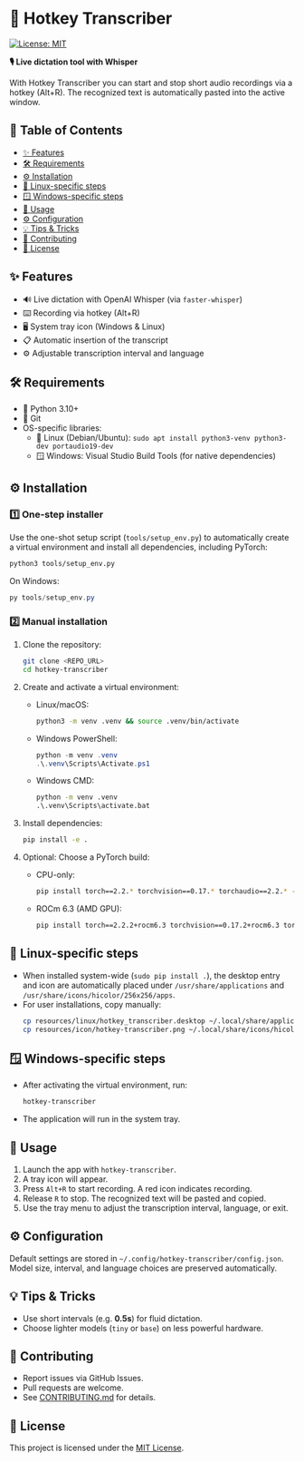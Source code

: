 # 🚀 Hotkey Transcriber

[![License: MIT](https://img.shields.io/badge/License-MIT-green.svg)](LICENSE)

**🎙️ Live dictation tool with Whisper**

With Hotkey Transcriber you can start and stop short audio recordings via a hotkey (Alt+R). The recognized text is automatically pasted into the active window.

## 📑 Table of Contents
- [✨ Features](#features)
- [🛠️ Requirements](#requirements)
- [⚙️ Installation](#installation)
- [🐧 Linux-specific steps](#linux-specific-steps)
- [🪟 Windows-specific steps](#windows-specific-steps)
- [🎉 Usage](#usage)
- [⚙️ Configuration](#configuration)
- [💡 Tips & Tricks](#tips--tricks)
- [📄 Contributing](#contributing)
- [📜 License](#license)

## ✨ Features
- 🔊 Live dictation with OpenAI Whisper (via `faster-whisper`)
- ⌨️ Recording via hotkey (Alt+R)
- 🖥️ System tray icon (Windows & Linux)
- 📋 Automatic insertion of the transcript
- ⚙️ Adjustable transcription interval and language

## 🛠️ Requirements
- 🐍 Python 3.10+
- 🦊 Git
- OS-specific libraries:
  - 🐧 Linux (Debian/Ubuntu): `sudo apt install python3-venv python3-dev portaudio19-dev`
  - 🪟 Windows: Visual Studio Build Tools (for native dependencies)

## ⚙️ Installation

### 1️⃣ One-step installer

Use the one-shot setup script (`tools/setup_env.py`) to automatically create a virtual environment and install all dependencies, including PyTorch:

```bash
python3 tools/setup_env.py
```

On Windows:
```powershell
py tools/setup_env.py
```

### 2️⃣ Manual installation

1. Clone the repository:
   ```bash
   git clone <REPO_URL>
   cd hotkey-transcriber
   ```

2. Create and activate a virtual environment:
   - Linux/macOS:
     ```bash
     python3 -m venv .venv && source .venv/bin/activate
     ```
   - Windows PowerShell:
     ```powershell
     python -m venv .venv
     .\.venv\Scripts\Activate.ps1
     ```
   - Windows CMD:
     ```cmd
     python -m venv .venv
     .\.venv\Scripts\activate.bat
     ```

3. Install dependencies:
   ```bash
   pip install -e .
   ```

4. Optional: Choose a PyTorch build:
   - CPU-only:
     ```bash
     pip install torch==2.2.* torchvision==0.17.* torchaudio==2.2.* --index-url https://download.pytorch.org/whl/cpu
     ```
   - ROCm 6.3 (AMD GPU):
     ```bash
     pip install torch==2.2.2+rocm6.3 torchvision==0.17.2+rocm6.3 torchaudio==2.2.2+rocm6.3 --index-url https://download.pytorch.org/whl/rocm6.3
     ```

## 🐧 Linux-specific steps
- When installed system-wide (`sudo pip install .`), the desktop entry and icon are automatically placed under `/usr/share/applications` and `/usr/share/icons/hicolor/256x256/apps`.
- For user installations, copy manually:
  ```bash
  cp resources/linux/hotkey_transcriber.desktop ~/.local/share/applications/
  cp resources/icon/hotkey-transcriber.png ~/.local/share/icons/hicolor/256x256/apps/
  ```

## 🪟 Windows-specific steps
- After activating the virtual environment, run:
  ```cmd
  hotkey-transcriber
  ```
- The application will run in the system tray.

## 🎉 Usage
1. Launch the app with `hotkey-transcriber`.
2. A tray icon will appear.
3. Press `Alt+R` to start recording. A red icon indicates recording.
4. Release `R` to stop. The recognized text will be pasted and copied.
5. Use the tray menu to adjust the transcription interval, language, or exit.

## ⚙️ Configuration
Default settings are stored in `~/.config/hotkey-transcriber/config.json`. Model size, interval, and language choices are preserved automatically.

## 💡 Tips & Tricks
- Use short intervals (e.g. **0.5s**) for fluid dictation.
- Choose lighter models (`tiny` or `base`) on less powerful hardware.

## 📄 Contributing
- Report issues via GitHub Issues.
- Pull requests are welcome.
- See [CONTRIBUTING.md](.github/CONTRIBUTING.md) for details.

## 📜 License
This project is licensed under the [MIT License](LICENSE).
